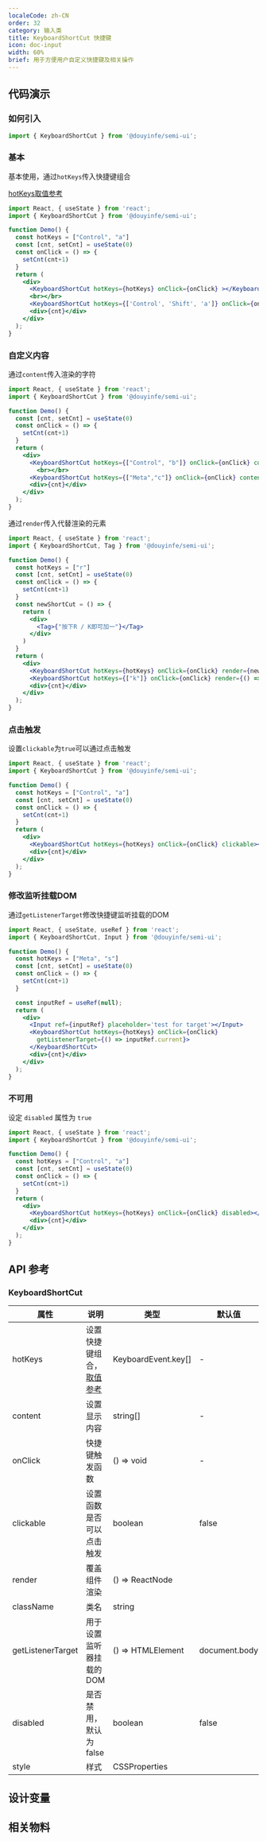 ```yaml
---
localeCode: zh-CN
order: 32
category: 输入类
title: KeyboardShortCut 快捷键
icon: doc-input
width: 60%
brief: 用于方便用户自定义快捷键及相关操作
---
```



## 代码演示

### 如何引入

```jsx import
import { KeyboardShortCut } from '@douyinfe/semi-ui';
```
### 基本

基本使用，通过`hotKeys`传入快捷键组合

[hotKeys取值参考](https://developer.mozilla.org/en-US/docs/Web/API/UI_Events/Keyboard_event_key_values)

```jsx live=true
import React, { useState } from 'react';
import { KeyboardShortCut } from '@douyinfe/semi-ui';

function Demo() {
  const hotKeys = ["Control", "a"]
  const [cnt, setCnt] = useState(0)
  const onClick = () => {
    setCnt(cnt+1)
  }
  return (
    <div>
      <KeyboardShortCut hotKeys={hotKeys} onClick={onClick} ></KeyboardShortCut>
      <br></br>
      <KeyboardShortCut hotKeys={['Control', 'Shift', 'a']} onClick={onClick} ></KeyboardShortCut>
      <div>{cnt}</div>
    </div>
  );
}
```

### 自定义内容

通过`content`传入渲染的字符

```jsx live=true
import React, { useState } from 'react';
import { KeyboardShortCut } from '@douyinfe/semi-ui';

function Demo() {
  const [cnt, setCnt] = useState(0)
  const onClick = () => {
    setCnt(cnt+1)
  }
  return (
    <div>
      <KeyboardShortCut hotKeys={["Control", "b"]} onClick={onClick} content={["Ctrl", "B"]}></KeyboardShortCut>
        <br></br>
      <KeyboardShortCut hotKeys={["Meta","c"]} onClick={onClick} content={["⌘", "C"]}></KeyboardShortCut>
      <div>{cnt}</div>
    </div>
  );
}
```

通过`render`传入代替渲染的元素
```jsx live=true
import React, { useState } from 'react';
import { KeyboardShortCut, Tag } from '@douyinfe/semi-ui';

function Demo() {
  const hotKeys = ["r"]
  const [cnt, setCnt] = useState(0)
  const onClick = () => {
    setCnt(cnt+1)
  }
  const newShortCut = () => {
    return (
      <div>
        <Tag>{"按下R / K即可加一"}</Tag>
      </div>
    )
  }
  return (
    <div>
      <KeyboardShortCut hotKeys={hotKeys} onClick={onClick} render={newShortCut}></KeyboardShortCut>
      <KeyboardShortCut hotKeys={["k"]} onClick={onClick} render={() => null}></KeyboardShortCut>
      <div>{cnt}</div>
    </div>
  );
}
```

### 点击触发

设置`clickable`为`true`可以通过点击触发
```jsx live=true
import React, { useState } from 'react';
import { KeyboardShortCut } from '@douyinfe/semi-ui';

function Demo() {
  const hotKeys = ["Control", "a"]
  const [cnt, setCnt] = useState(0)
  const onClick = () => {
    setCnt(cnt+1)
  }
  return (
    <div>
      <KeyboardShortCut hotKeys={hotKeys} onClick={onClick} clickable></KeyboardShortCut>
      <div>{cnt}</div>
    </div>
  );
}
```

### 修改监听挂载DOM
通过`getListenerTarget`修改快捷键监听挂载的DOM
```jsx live=true
import React, { useState, useRef } from 'react';
import { KeyboardShortCut, Input } from '@douyinfe/semi-ui';

function Demo() {
  const hotKeys = ["Meta", "s"]
  const [cnt, setCnt] = useState(0)
  const onClick = () => {
    setCnt(cnt+1)
  }

  const inputRef = useRef(null);
  return (
    <div>
      <Input ref={inputRef} placeholder='test for target'></Input>
      <KeyboardShortCut hotKeys={hotKeys} onClick={onClick} 
        getListenerTarget={() => inputRef.current}>
      </KeyboardShortCut>
      <div>{cnt}</div>
    </div>
  );
}
```

### 不可用

设定 `disabled` 属性为 `true`

```jsx live=true
import React, { useState } from 'react';
import { KeyboardShortCut } from '@douyinfe/semi-ui';

function Demo() {
  const hotKeys = ["Control", "a"]
  const [cnt, setCnt] = useState(0)
  const onClick = () => {
    setCnt(cnt+1)
  }
  return (
    <div>
      <KeyboardShortCut hotKeys={hotKeys} onClick={onClick} disabled></KeyboardShortCut>
      <div>{cnt}</div>
    </div>
  );
}
```

## API 参考

### KeyboardShortCut

| 属性              | 说明                                                                  | 类型                            | 默认值    |
| ----------------- | --------------------------------------------------------------------- | ------------------------------- | --------- |
| hotKeys  | 设置快捷键组合，[取值参考](https://developer.mozilla.org/en-US/docs/Web/API/UI_Events/Keyboard_event_key_values)                                          | KeyboardEvent.key[]                          | -         |
| content | 设置显示内容                                          | string[]                          | -         |
| onClick        | 快捷键触发函数                                                              |   () => void                      |    -       |
| clickable       | 设置函数是否可以点击触发                                                              | boolean                       |   false       |
| render        |    覆盖组件渲染                                               | () => ReactNode                        |           |
| className         | 类名                                                                  | string                          |           |
| getListenerTarget         | 用于设置监听器挂载的DOM            | () => HTMLElement                       |  document.body         |
| disabled          | 是否禁用，默认为false                                                 | boolean                         | false     |
| style             | 样式                                                                  | CSSProperties                   |           |


## 设计变量
<DesignToken/>

<!-- ## 相关物料
```material
44, 46
``` -->

## 相关物料
<semi-material-list code="46"></semi-material-list>

